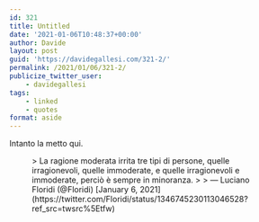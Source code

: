 ```yaml
---
id: 321
title: Untitled
date: '2021-01-06T10:48:37+00:00'
author: Davide
layout: post
guid: 'https://davidegallesi.com/321-2/'
permalink: /2021/01/06/321-2/
publicize_twitter_user:
    - davidegallesi
tags:
    - linked
    - quotes
format: aside
---
```


Intanto la metto qui.

<figure class="wp-block-embed is-type-rich is-provider-twitter wp-block-embed-twitter"><div class="wp-block-embed__wrapper">> La ragione moderata irrita tre tipi di persone, quelle irragionevoli, quelle immoderate, e quelle irragionevoli e immoderate, perciò è sempre in minoranza.
> 
> — Luciano Floridi (@Floridi) [January 6, 2021](https://twitter.com/Floridi/status/1346745230113046528?ref_src=twsrc%5Etfw)

<script async="" charset="utf-8" src="https://platform.twitter.com/widgets.js"></script></div></figure>